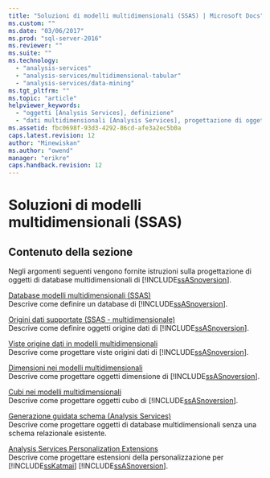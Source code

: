 ```yaml
---
title: "Soluzioni di modelli multidimensionali (SSAS) | Microsoft Docs"
ms.custom: ""
ms.date: "03/06/2017"
ms.prod: "sql-server-2016"
ms.reviewer: ""
ms.suite: ""
ms.technology: 
  - "analysis-services"
  - "analysis-services/multidimensional-tabular"
  - "analysis-services/data-mining"
ms.tgt_pltfrm: ""
ms.topic: "article"
helpviewer_keywords: 
  - "oggetti [Analysis Services], definizione"
  - "dati multidimensionali [Analysis Services], progettazione di oggetti"
ms.assetid: fbc0698f-93d3-4292-86cd-afe3a2ec5b0a
caps.latest.revision: 12
author: "Minewiskan"
ms.author: "owend"
manager: "erikre"
caps.handback.revision: 12
---
```

# Soluzioni di modelli multidimensionali (SSAS)
    
## Contenuto della sezione  
 Negli argomenti seguenti vengono fornite istruzioni sulla progettazione di oggetti di database multidimensionali di [!INCLUDE[ssASnoversion](../../includes/ssasnoversion-md.md)].  
  
 [Database modelli multidimensionali &#40;SSAS&#41;](../../analysis-services/multidimensional-models/multidimensional-model-databases-ssas.md)  
 Descrive come definire un database di [!INCLUDE[ssASnoversion](../../includes/ssasnoversion-md.md)].  
  
 [Origini dati supportate &#40;SSAS - multidimensionale&#41;](../../analysis-services/multidimensional-models/supported-data-sources-ssas-multidimensional.md)  
 Descrive come definire oggetti origine dati di [!INCLUDE[ssASnoversion](../../includes/ssasnoversion-md.md)].  
  
 [Viste origine dati in modelli multidimensionali](../../analysis-services/multidimensional-models/data-source-views-in-multidimensional-models.md)  
 Descrive come progettare viste origini dati di [!INCLUDE[ssASnoversion](../../includes/ssasnoversion-md.md)].  
  
 [Dimensioni nei modelli multidimensionali](../../analysis-services/multidimensional-models/dimensions-in-multidimensional-models.md)  
 Descrive come progettare oggetti dimensione di [!INCLUDE[ssASnoversion](../../includes/ssasnoversion-md.md)].  
  
 [Cubi nei modelli multidimensionali](../../analysis-services/multidimensional-models/cubes-in-multidimensional-models.md)  
 Descrive come progettare oggetti cubo di [!INCLUDE[ssASnoversion](../../includes/ssasnoversion-md.md)].  
  
 [Generazione guidata schema &#40;Analysis Services&#41;](../../analysis-services/multidimensional-models/schema-generation-wizard-analysis-services.md)  
 Descrive come progettare oggetti di database multidimensionali senza una schema relazionale esistente.  
  
 [Analysis Services Personalization Extensions](../../analysis-services/multidimensional-models/extending-olap/analysis-services-personalization-extensions.md)  
 Descrive come progettare estensioni della personalizzazione per [!INCLUDE[ssKatmai](../../includes/sskatmai-md.md)] [!INCLUDE[ssASnoversion](../../includes/ssasnoversion-md.md)].  
  
  